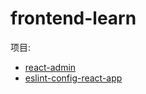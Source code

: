 # frontend-learn
项目:
+ [react-admin](https://github.com/yezihaohao/react-admin)
+ [eslint-config-react-app](https://www.npmjs.com/package/eslint-config-react-app)
